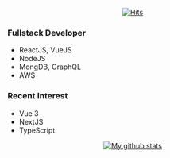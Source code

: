 <div align=center>
	
  [![Hits](https://hits.seeyoufarm.com/api/count/incr/badge.svg?url=https%3A%2F%2Fgithub.com%2Fzzsza)](https://hits.seeyoufarm.com) 
	
</div>

### Fullstack Developer
- ReactJS, VueJS
- NodeJS
- MongDB, GraphQL
- AWS

### Recent Interest
- Vue 3
- NextJS
- TypeScript

<div align=center>
  
  [![My github stats](https://github-readme-stats.vercel.app/api?username=dwc05101)](https://github.com/anuraghazra/github-readme-stats)
  
</div>


<!--
**dwc05101/dwc05101** is a ✨ _special_ ✨ repository because its `README.md` (this file) appears on your GitHub profile.

Here are some ideas to get you started:

- 🔭 I’m currently working on ...
- 🌱 I’m currently learning ...
- 👯 I’m looking to collaborate on ...
- 🤔 I’m looking for help with ...
- 💬 Ask me about ...
- 📫 How to reach me: ...
- 😄 Pronouns: ...
- ⚡ Fun fact: ...
-->
